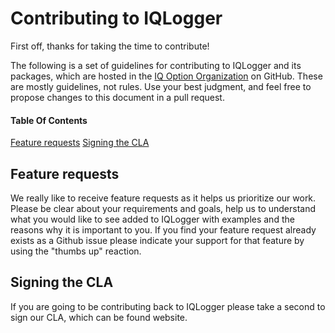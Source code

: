 # Contributing to IQLogger
First off, thanks for taking the time to contribute!

The following is a set of guidelines for contributing to IQLogger and its packages, which are hosted in the [IQ Option Organization](https://github.com/iqoption) on GitHub. These are mostly guidelines, not rules. Use your best judgment, and feel free to propose changes to this document in a pull request.

#### Table Of Contents
[Feature requests](#feature-requests)
[Signing the CLA](#signing-the-cla)

## Feature requests
We really like to receive feature requests as it helps us prioritize our work.
Please be clear about your requirements and goals, help us to understand what you would like to see added to IQLogger with examples and the reasons why it is important to you.
If you find your feature request already exists as a Github issue please indicate your support for that feature by using the "thumbs up" reaction.

## Signing the CLA
If you are going to be contributing back to IQLogger please take a second to sign our CLA, which can be found website.
